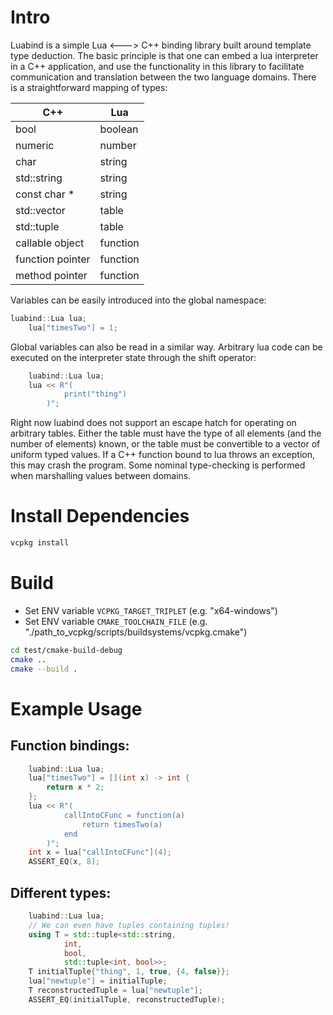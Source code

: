 # Intro
Luabind is a simple Lua <---> C++ binding library built around template type deduction.
The basic principle is that one can embed a lua interpreter in a C++ application,
and use the functionality in this library to facilitate communication and translation
between the two language domains. There is a straightforward mapping of types:

| C++              | Lua      |
|------------------|----------|
| bool             | boolean  |
| numeric          | number   |
| char             | string   |
| std::string      | string   |
| const char *     | string   |
| std::vector      | table    |
| std::tuple       | table    |
| callable object  | function |
| function pointer | function |
| method pointer   | function |

Variables can be easily introduced into the global namespace:
```C++
luabind::Lua lua;
    lua["timesTwo"] = 1;
```
 
Global variables can also be read in a similar way.
Arbitrary lua code can be executed on the interpreter state through the shift operator:
```C++
    luabind::Lua lua;
    lua << R"(
            print("thing")
        )";
```

Right now luabind does not support an escape hatch for operating on arbitrary tables.
Either the table must have the type of all elements (and the number of elements) known,
or the table must be convertible to a vector of uniform typed values.
If a C++ function bound to lua throws an exception, this may crash the program.
Some nominal type-checking is performed when marshalling values between domains.


# Install Dependencies
```bash
vcpkg install
```

# Build
- Set ENV variable `VCPKG_TARGET_TRIPLET` (e.g. "x64-windows")
- Set ENV variable `CMAKE_TOOLCHAIN_FILE` (e.g. "./path_to_vcpkg/scripts/buildsystems/vcpkg.cmake")
```bash
cd test/cmake-build-debug
cmake ..
cmake --build .
```

# Example Usage
## Function bindings:
```C++
    luabind::Lua lua;
    lua["timesTwo"] = [](int x) -> int {
        return x * 2;
    };
    lua << R"(
            callIntoCFunc = function(a)
                return timesTwo(a)
            end
        )";
    int x = lua["callIntoCFunc"](4);
    ASSERT_EQ(x, 8);
```
## Different types:
```C++
    luabind::Lua lua;
    // We can even have tuples containing tuples!
    using T = std::tuple<std::string,
            int,
            bool,
            std::tuple<int, bool>>;
    T initialTuple{"thing", 1, true, {4, false}};
    lua["newtuple"] = initialTuple;
    T reconstructedTuple = lua["newtuple"];
    ASSERT_EQ(initialTuple, reconstructedTuple);
```